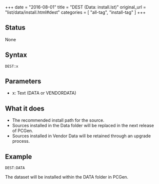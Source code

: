 +++
date = "2016-08-01"
title = "DEST (Data: install.lst)"
original_url = "list/data/install.html#dest"
categories = [ "all-tag", "install-tag" ]
+++

## Status

None

## Syntax

`DEST:x`

## Parameters

-   x: Text (DATA or VENDORDATA)



<span id="dest"></span>

What it does
------------

-   The recommended install path for the source.
-   Sources installed in the Data folder will be replaced in the next
    release of PCGen.
-   Sources installed in Vendor Data will be retained through an
    upgrade process.

Example
-------

`DEST:DATA`

The dataset will be installed within the DATA folder in PCGen.


